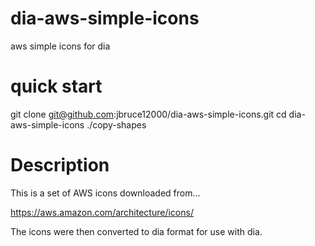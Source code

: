 # dia-aws-simple-icons
aws simple icons for dia

# quick start
git clone git@github.com:jbruce12000/dia-aws-simple-icons.git
cd dia-aws-simple-icons
./copy-shapes

# Description
This is a set of AWS icons downloaded from...

https://aws.amazon.com/architecture/icons/

The icons were then converted to dia format for use with dia.
